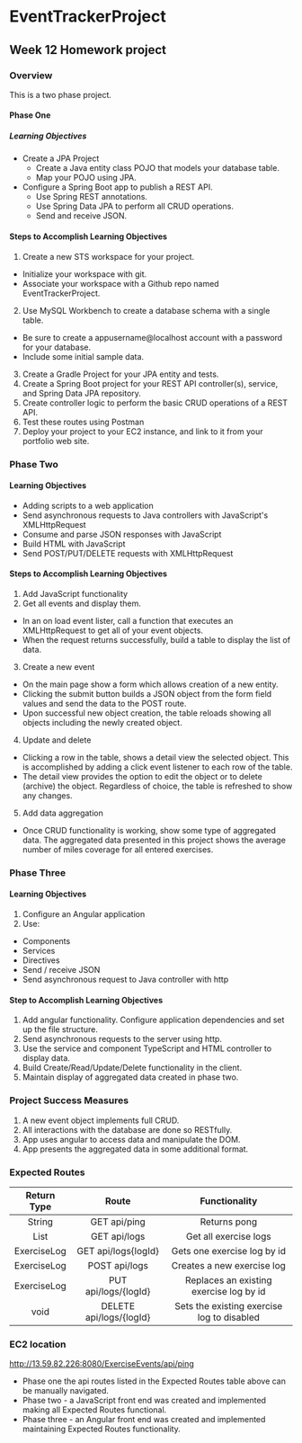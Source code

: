 # EventTrackerProject
## Week 12 Homework project

### Overview
This is a two phase project.
#### Phase One
##### Learning Objectives
* Create a JPA Project
  * Create a Java entity class POJO that models your database table.
  * Map your POJO using JPA.
* Configure a Spring Boot app to publish a REST API.
  * Use Spring REST annotations.
  * Use Spring Data JPA to perform all CRUD operations.
  * Send and receive JSON.

#### Steps to Accomplish Learning Objectives
1.  Create a new STS workspace for your project.
  * Initialize your workspace with git.
  * Associate your workspace with a Github repo named EventTrackerProject.
2. Use MySQL Workbench to create a database schema with a single table.
  * Be sure to create a appusername@localhost account with a password for your database.
  * Include some initial sample data.
3. Create a Gradle Project for your JPA entity and tests.
4. Create a Spring Boot project for your REST API controller(s), service, and Spring Data JPA repository.
5. Create controller logic to perform the basic CRUD operations of a REST API.
6. Test these routes using Postman
7. Deploy your project to your EC2 instance, and link to it from your portfolio web site.

### Phase Two
#### Learning Objectives
* Adding scripts to a web application
* Send asynchronous requests to Java controllers with JavaScript's XMLHttpRequest
* Consume and parse JSON responses with JavaScript
* Build HTML with JavaScript
* Send POST/PUT/DELETE requests with XMLHttpRequest

#### Steps to Accomplish Learning Objectives
1. Add JavaScript functionality
2. Get all events and display them.
  * In an on load event lister, call a function that executes an XMLHttpRequest to get all of your event objects.
  * When the request returns successfully, build a table to display the list of data.
3. Create a new event
  * On the main page show a form which allows creation of a new entity.
  * Clicking the submit button builds a JSON object from the form field values and send the data to the POST route.
  * Upon successful new object creation, the table reloads showing all objects including the newly created object.
4. Update and delete
  * Clicking a row in the table, shows a detail view the selected object. This is accomplished by adding a click event listener to each row of the table.
  * The detail view provides the option to edit the object or to delete (archive) the object. Regardless of choice, the table is refreshed to show any changes.
5. Add data aggregation
  * Once CRUD functionality is working, show some type of aggregated data. The aggregated data presented in this project shows the average number of miles coverage for all entered exercises.

### Phase Three
#### Learning Objectives
1. Configure an Angular application
2. Use:
  * Components
  * Services
  * Directives
  * Send / receive JSON
  * Send asynchronous request to Java controller with http

#### Step to Accomplish Learning Objectives
1. Add angular functionality. Configure application dependencies and set up the file structure.
2. Send asynchronous requests to the server using http.
3. Use the service and component TypeScript and HTML controller to display data.
4. Build Create/Read/Update/Delete functionality in the client.
5. Maintain display of aggregated data created in phase two.

### Project Success Measures
1. A new event object implements full CRUD.
2. All interactions with the database are done so RESTfully.
3. App uses angular to access data and manipulate the DOM.
4. App presents the aggregated data in some additional format.

### Expected Routes
Return Type | Route | Functionality
| :----: | :-----: | :-----:
|String  | GET api/ping | Returns pong
|List<ExerciseLog> | GET api/logs | Get all exercise logs
|ExerciseLog | GET api/logs{logId}| Gets one exercise log by id
|ExerciseLog | POST api/logs | Creates a new exercise log
|ExerciseLog | PUT api/logs/{logId} | Replaces an existing exercise log by id
|void | DELETE api/logs/{logId} | Sets the existing exercise log to disabled

### EC2 location
http://13.59.82.226:8080/ExerciseEvents/api/ping
  * Phase one the api routes listed in the Expected Routes table above can be manually navigated.
  * Phase two - a JavaScript front end was created and implemented making all Expected Routes functional.
  * Phase three - an Angular front end was created and implemented maintaining Expected Routes functionality.
